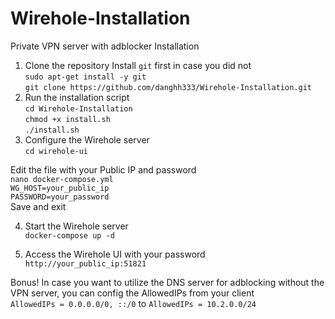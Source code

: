 # Wirehole-Installation
Private VPN server with adblocker
Installation
1. Clone the repository
Install `git` first in case you did not<br />
`sudo apt-get install -y git`<br />
`git clone https://github.com/danghh333/Wirehole-Installation.git`<br />
2. Run the installation script<br />
    `cd Wirehole-Installation`<br />
    `chmod +x install.sh`<br />
    `./install.sh`<br />
3. Configure the Wirehole server<br />
`cd wirehole-ui`<br />
   
Edit the file with your Public IP and password<br />
`nano docker-compose.yml`<br />
`WG_HOST=your_public_ip`<br />
`PASSWORD=your_password`<br />
Save and exit

4. Start the Wirehole server<br />
`docker-compose up -d`<br />

5. Access the Wirehole UI with your password<br />
`http://your_public_ip:51821`<br />

Bonus!
In case you want to utilize the DNS server for adblocking without the VPN server, you can config the AllowedIPs from your client<br />
`AllowedIPs = 0.0.0.0/0, ::/0` to `AllowedIPs = 10.2.0.0/24`<br />



